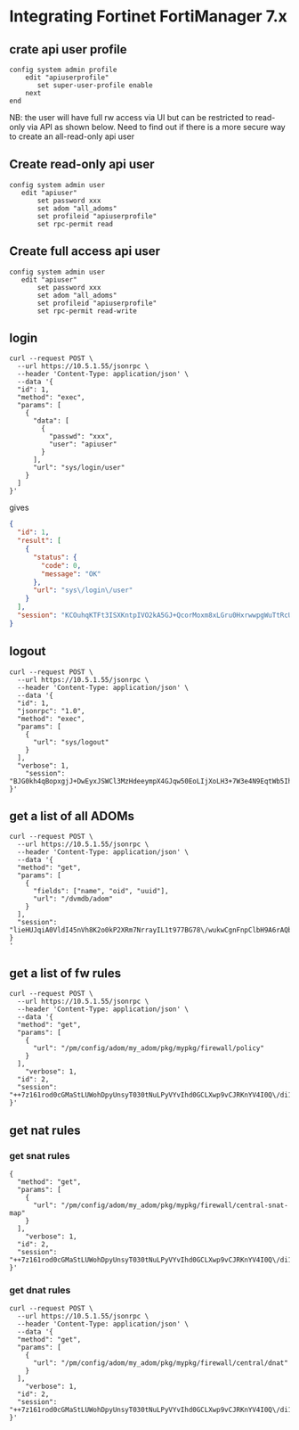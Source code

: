 # Integrating Fortinet FortiManager 7.x

## crate api user profile

```console
config system admin profile
    edit "apiuserprofile"
       set super-user-profile enable
    next
end
```

NB: the user will have full rw access via UI but can be restricted to read-only via API as shown below.
Need to find out if there is a more secure way to create an all-read-only api user

## Create read-only api user
```console
config system admin user
   edit "apiuser"
       set password xxx
       set adom "all_adoms"             
       set profileid "apiuserprofile"
       set rpc-permit read
```

## Create full access api user
```console
config system admin user
   edit "apiuser"
       set password xxx
       set adom "all_adoms"             
       set profileid "apiuserprofile"
       set rpc-permit read-write
```

## login
```console
curl --request POST \
  --url https://10.5.1.55/jsonrpc \
  --header 'Content-Type: application/json' \
  --data '{
  "id": 1,
  "method": "exec",
  "params": [
    {
      "data": [
        {
          "passwd": "xxx", 
          "user": "apiuser"
        }
      ], 
      "url": "sys/login/user"
    }
  ]
}'
```

gives
```json
{
  "id": 1,
  "result": [
    {
      "status": {
        "code": 0,
        "message": "OK"
      },
      "url": "sys\/login\/user"
    }
  ],
  "session": "KCOuhqKTFt3ISXKntpIVO2kA5GJ+QcorMoxm8xLGru0HxrwwpgWuTtRcU8P9XCpbIRlDjjSv2+lzTYYIt1bSzw=="
}
```

## logout

```console
curl --request POST \
  --url https://10.5.1.55/jsonrpc \
  --header 'Content-Type: application/json' \
  --data '{
  "id": 1,
  "jsonrpc": "1.0", 
  "method": "exec",
  "params": [
    {
      "url": "sys/logout"
    }
  ],
  "verbose": 1,
	"session": "BJG0kh4qBopxgjJ+DwEyxJSWCl3MzHdeeympX4GJqw50EoLIjXoLH3+7W3e4N9EqtWb5IhGKBJugGKS6HQrDUg=="
}'
```

## get a list of all ADOMs

```console
curl --request POST \
  --url https://10.5.1.55/jsonrpc \
  --header 'Content-Type: application/json' \
  --data '{
  "method": "get",
  "params": [
    {
	  "fields": ["name", "oid", "uuid"],
      "url": "/dvmdb/adom"
    }
  ],
  "session": "lieHUJqiA0VldI45nVh8K2o0kP2XRm7NrrayIL1t977BG78\/wukwCgnFnpClbH9A6rAQbCPVjcGVFOw1VwULLQ=="
}
'
```

## get a list of fw rules

```console
curl --request POST \
  --url https://10.5.1.55/jsonrpc \
  --header 'Content-Type: application/json' \
  --data '{
  "method": "get",
  "params": [
    {
      "url": "/pm/config/adom/my_adom/pkg/mypkg/firewall/policy"
    }
  ],
	"verbose": 1,
  "id": 2,
  "session": "++7z161rod0cGMaStLUWohDpyUnsyT030tNuLPyVYvIhd0GCLXwp9vCJRKnYV4I0Q\/di1bSL3Wf7o8oNnWu6cw=="
}'
```

## get nat rules

### get snat rules
```console
{
  "method": "get",
  "params": [
    {
      "url": "/pm/config/adom/my_adom/pkg/mypkg/firewall/central-snat-map"
    }
  ],
	"verbose": 1,
  "id": 2,
  "session": "++7z161rod0cGMaStLUWohDpyUnsyT030tNuLPyVYvIhd0GCLXwp9vCJRKnYV4I0Q\/di1bSL3Wf7o8oNnWu6cw=="
}'
```
### get dnat rules

```console
curl --request POST \
  --url https://10.5.1.55/jsonrpc \
  --header 'Content-Type: application/json' \
  --data '{
  "method": "get",
  "params": [
    {
      "url": "/pm/config/adom/my_adom/pkg/mypkg/firewall/central/dnat"
    }
  ],
	"verbose": 1,
  "id": 2,
  "session": "++7z161rod0cGMaStLUWohDpyUnsyT030tNuLPyVYvIhd0GCLXwp9vCJRKnYV4I0Q\/di1bSL3Wf7o8oNnWu6cw=="
}'
```